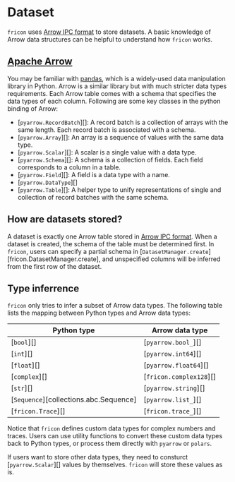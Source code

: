 # Dataset

`fricon` uses [Arrow IPC format]
to store datasets. A basic knowledge of Arrow data structures can be helpful to
understand how `fricon` works.

## [Apache Arrow](https://arrow.apache.org/docs/index.html)

You may be familiar with [pandas](https://pandas.pydata.org/), which is a
widely-used data manipulation library in Python. Arrow is a similar library
but with much stricter data types requirements. Each Arrow table comes with a
schema that specifies the data types of each column. Following are some key
classes in the python binding of Arrow:

* [`pyarrow.RecordBatch`][]: A record batch is a collection of arrays with the
same length. Each record batch is associated with a schema.
* [`pyarrow.Array`][]: An array is a sequence of values with the same data
type.
* [`pyarrow.Scalar`][]: A scalar is a single value with a data type.
* [`pyarrow.Schema`][]: A schema is a collection of fields. Each field
corresponds to a column in a table.
* [`pyarrow.Field`][]: A field is a data type with a name.
* [`pyarrow.DataType`][]
* [`pyarrow.Table`][]: A helper type to unify representations of single and
collection of record batches with the same schema.

## How are datasets stored?

A dataset is exactly one Arrow table stored in [Arrow IPC format]. When a dataset
is created, the schema of the table must be determined first. In `fricon`,
users can specify a partial schema in
[`DatasetManager.create`][fricon.DatasetManager.create], and unspecified
columns will be inferred from the first row of the dataset.

## Type inferrence

`fricon` only tries to infer a subset of Arrow data types. The following table
lists the mapping between Python types and Arrow data types:

| Python type                                | Arrow data type          |
|--------------------------------------------|--------------------------|
| [`bool`][]                                 | [`pyarrow.bool_`][]      |
| [`int`][]                                  | [`pyarrow.int64`][]      |
| [`float`][]                                | [`pyarrow.float64`][]    |
| [`complex`][]                              | [`fricon.complex128`][]  |
| [`str`][]                                  | [`pyarrow.string`][]     |
| [`Sequence`][collections.abc.Sequence]     | [`pyarrow.list_`][]      |
| [`fricon.Trace`][]                         | [`fricon.trace_`][]      |

Notice that `fricon` defines custom data types for complex numbers and traces.
Users can use utility functions to convert these custom data types back to
Python types, or process them directly with `pyarrow` or `polars`.

If users want to store other data types, they need to consturct [`pyarrow.Scalar`][] values
by themselves. `fricon` will store these values as is.

<!-- TODO: `pyarrow` and `polars` tips -->

[Arrow IPC format]: https://arrow.apache.org/docs/format/Columnar.html#serialization-and-interprocess-communication-ipc

